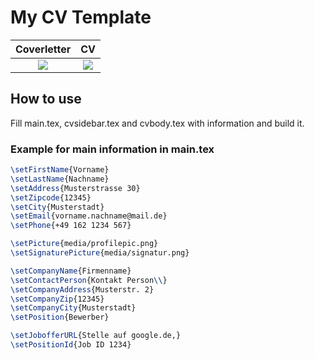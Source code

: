 # My CV Template

<!--
command to convert a pdf page to png
convert -density 200 main.pdf\[\0] -quality 100 -background white -flatten coverletter.png
-->

Coverletter             |  CV
:-------------------------:|:-------------------------:
![](https://github.com/nidzov/nidzocv/blob/master/media/coverletter.png)  |  ![](https://github.com/nidzov/nidzocv/blob/master/media/cv.png)

## How to use

Fill main.tex, cvsidebar.tex and cvbody.tex with information and build it.

### Example for main information in main.tex

```latex
\setFirstName{Vorname}
\setLastName{Nachname}
\setAddress{Musterstrasse 30}
\setZipcode{12345}
\setCity{Musterstadt}
\setEmail{vorname.nachname@mail.de}
\setPhone{+49 162 1234 567}

\setPicture{media/profilepic.png}
\setSignaturePicture{media/signatur.png}

\setCompanyName{Firmenname}
\setContactPerson{Kontakt Person\\}
\setCompanyAddress{Musterstr. 2}
\setCompanyZip{12345}
\setCompanyCity{Musterstadt}
\setPosition{Bewerber}

\setJobofferURL{Stelle auf google.de,}
\setPositionId{Job ID 1234}
```
